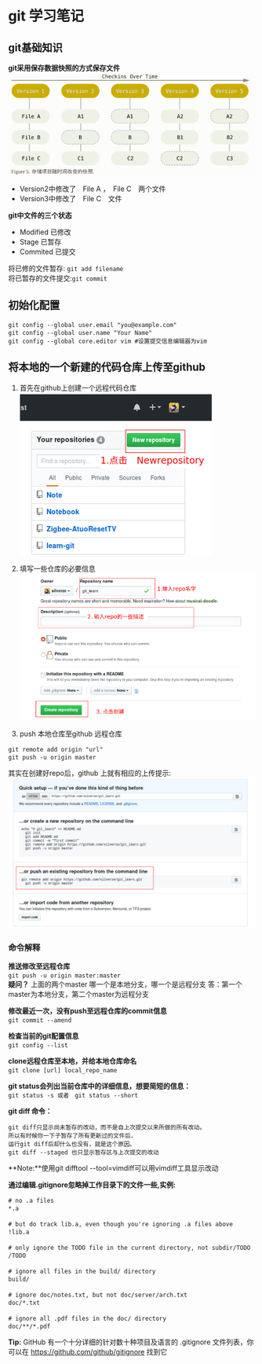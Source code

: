 # git 学习笔记

## git基础知识
**git采用保存数据快照的方式保存文件**
![picture01](../picture/git_basic01.png)
* Version2中修改了　File A ，　File C　两个文件
* Version3中修改了　File C　文件  

**git中文件的三个状态**  
* Modified 已修改  
* Stage 已暂存
* Commited 已提交  

将已修的文件暂存: `git add filename`  
将已暂存的文件提交:`git commit `

## 初始化配置
```
git config --global user.email "you@example.com"
git config --global user.name "Your Name"
git config --global core.editor vim #设置提交信息编辑器为vim
```
## 将本地的一个新建的代码仓库上传至github
1. 首先在github上创建一个远程代码仓库  
![picture01](../picture/github_create_repo01.png)

2. 填写一些仓库的必要信息  
![picture02](../picture/github_create_repo02.png)

3. push 本地仓库至github 远程仓库  
```
git remote add origin "url"
git push -u origin master
```

其实在创建好repo后，github 上就有相应的上传提示:  
![picture03](../picture/github_create_repo03.png)  


### 命令解释  

**推送修改至远程仓库**  
 `git push -u origin master:master`  
 **疑问？** 上面的两个master 哪一个是本地分支，哪一个是远程分支
答：第一个master为本地分支，第二个master为远程分支

**修改最近一次，没有push至远程仓库的commit信息**  
`git commit --amend`

**检查当前的git配置信息**  
`git config --list`  

**clone远程仓库至本地，并给本地仓库命名**  
 `git clone [url] local_repo_name`  

**git status会列出当前仓库中的详细信息，想要简短的信息：**  
`git status -s 或者　git status --short`  

**git diff 命令：**
```
git diff只显示尚未暂存的改动，而不是自上次提交以来所做的所有改动。
所以有时候你一下子暂存了所有更新过的文件后，
运行git diff后却什么也没有，就是这个原因。
git diff --staged 也只显示暂存区与上次提交的改动
```
**Note:**使用git difftool --tool=vimdiff可以用vimdiff工具显示改动

**通过编辑.gitignore忽略掉工作目录下的文件一些,实例:**  
```
# no .a files
*.a

# but do track lib.a, even though you're ignoring .a files above
!lib.a

# only ignore the TODO file in the current directory, not subdir/TODO
/TODO

# ignore all files in the build/ directory
build/

# ignore doc/notes.txt, but not doc/server/arch.txt
doc/*.txt

# ignore all .pdf files in the doc/ directory
doc/**/*.pdf
```
**Tip:** GitHub 有一个十分详细的针对数十种项目及语言的 .gitignore 文件列表，你可以在 https://github.com/github/gitignore 找到它
